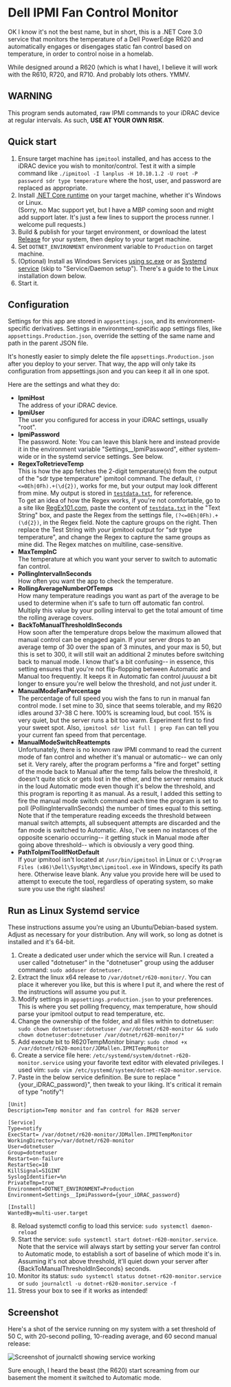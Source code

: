 # Dell IPMI Fan Control Monitor

OK I know it's not the best name, but in short, this is a .NET Core 3.0 service that monitors the temperature of a Dell PowerEdge R620 and automatically engages or disengages static fan control based on temperature, in order to control noise in a homelab.

While designed around a R620 (which is what I have), I believe it will work with the R610, R720, and R710. And probably lots others. YMMV.

## WARNING
This program sends automated, raw IPMI commands to your iDRAC device at regular intervals. As such, **USE AT YOUR OWN RISK**.

## Quick start

1. Ensure target machine has `ipmitool` installed, and has access to the iDRAC device you wish to monitor/control. Test it with a simple command like `./ipmitool -I lanplus -H 10.10.1.2 -U root -P password sdr type temperature` where the host, user, and password are replaced as appropriate.
2. Install [.NET Core runtime](https://dotnet.microsoft.com/download) on your target machine, whether it's Windows or Linux.    
(Sorry, no Mac support yet, but I have a MBP coming soon and might add support later. It's just a few lines to support the process runner. I welcome pull requests.)
3. Build & publish for your target environment, or download the latest [Release](https://github.com/jdmallen/dell-ipmi-fan-control-monitor/releases) for your system, then deploy to your target machine.
4. Set `DOTNET_ENVIRONMENT` environment variable to `Production` on target machine.
5. (Optional) Install as Windows Services [using sc.exe](https://support.microsoft.com/en-au/help/251192/how-to-create-a-windows-service-by-using-sc-exe) or as [Systemd service](https://dejanstojanovic.net/aspnet/2018/june/setting-up-net-core-servicedaemon-on-linux-os/) (skip to "Service/Daemon setup"). There's a guide to the Linux installation down below.
6. Start it.

## Configuration

Settings for this app are stored in `appsettings.json`, and its environment-specific derivatives. Settings in environment-specific app settings files, like `appsettings.Production.json`, override the setting of the same name and path in the parent JSON file.

It's honestly easier to simply delete the file `appsettings.Production.json` after you deploy to your server. That way, the app will only take its configuration from appsettings.json and you can keep it all in one spot.

Here are the settings and what they do:

- **IpmiHost**    
The address of your iDRAC device.
- **IpmiUser**    
The user you configured for access in your iDRAC settings, usually "root".
- **IpmiPassword**    
The password. Note: You can leave this blank here and instead provide it in the environment variable "Settings__IpmiPassword", either system-wide or in the systemd service settings. See below.
- **RegexToRetrieveTemp**    
This is how the app fetches the 2-digit temperature(s) from the output of the "sdr type temperature" ipmitool command. The default, `(?<=0Eh|0Fh).+(\d{2})`, works for me, but your output may look different from mine. My output is stored in  [`testdata.txt`](https://github.com/jdmallen/dell-ipmi-fan-control-monitor/blob/master/JDMallen.IPMITempMonitor/testdata.txt), for reference.    
To get an idea of how the Regex works, if you're not comfortable, go to a site like [RegEx101.com](https://regex101.com/), paste the content of [`testdata.txt`](https://github.com/jdmallen/dell-ipmi-fan-control-monitor/blob/master/JDMallen.IPMITempMonitor/testdata.txt) in the "Text String" box, and paste the Regex from the settings file, `(?<=0Eh|0Fh).+(\d{2})`, in the Regex field. Note the capture groups on the right. Then replace the Test String with _your_ ipmitool output for "sdr type temperature", and change the Regex to capture the same groups as mine did. The Regex matches on multiline, case-sensitive.
- **MaxTempInC**    
The temperature at which you want your server to switch to automatic fan control.
- **PollingIntervalInSeconds**    
How often you want the app to check the temperature.
- **RollingAverageNumberOfTemps**    
How many temperature readings you want as part of the average to be used to determine when it's safe to turn off automatic fan control. Multiply this value by your polling interval to get the total amount of time the rolling average covers.
- **BackToManualThresholdInSeconds**    
How soon after the temperature drops below the maximum allowed that manual control can be engaged again. If your server drops to an average temp of 30 over the span of 3 minutes, and your max is 50, but this is set to 300, it will still wait an additional 2 minutes before switching back to manual mode. I know that's a bit confusing-- in essence, this setting ensures that you're not flip-flopping between Automatic and Manual too frequently. It keeps it in Automatic fan control _juuuust_ a bit longer to ensure you're well below the threshold, and not _just_ under it.
- **ManualModeFanPercentage**    
The percentage of full speed you wish the fans to run in manual fan control mode. I set mine to 30, since that seems tolerable, and my R620 idles around 37-38 C here. 100% is screaming loud, but cool. 15% is very quiet, but the server runs a bit too warm. Experiment first to find your sweet spot. Also, `ipmitool sdr list full | grep Fan` can tell you your current fan speed from that percentage.
- **ManualModeSwitchReattempts**    
Unfortunately, there is no known raw IPMI command to read the current mode of fan control and whether it's manual or automatic-- we can only set it. Very rarely, after the program performs a "fire and forget" setting of the mode back to Manual after the temp falls below the threshold, it doesn't quite stick or gets lost in the ether, and the server remains stuck in the loud Automatic mode even though it's below the threshold, and this program is reporting it as manual. As a result, I added this setting to fire the manual mode switch command each time the program is set to poll (PollingIntervalInSeconds) the number of times equal to this setting. Note that if the temperature reading exceeds the threshold between manual switch attempts, all subsequent attempts are discarded and the fan mode is switched to Automatic. Also, I've seen no instances of the opposite scenario occurring-- it getting stuck in Manual mode after going above threshold-- which is obviously a very good thing.
- **PathToIpmiToolIfNotDefault**    
If your ipmitool isn't located at `/usr/bin/ipmitool` in Linux or `C:\Program Files (x86)\Dell\SysMgt\bmc\ipmitool.exe` in Windows, specify its path here. Otherwise leave blank. Any value you provide here will be used to attempt to execute the tool, regardless of operating system, so make sure you use the right slashes!

## Run as Linux Systemd service

These instructions assume you're using an Ubuntu/Debian-based system. Adjust as necessary for your distribution. Any will work, so long as dotnet is installed and it's 64-bit.

1. Create a dedicated user under which the service will Run. I created a user called "dotnetuser" in the "dotnetuser" group using the adduser command: `sudo adduser dotnetuser`.
2. Extract the linux x64 release to `/var/dotnet/r620-monitor/`. You can place it wherever you like, but this is where I put it, and where the rest of the instructions will assume you put it.
3. Modify settings in `appsettings.production.json` to your preferences. This is where you set polling frequency, max temperature, how should parse your ipmitool output to read temperature, etc.
4. Change the ownership of the folder, and all files within to dotnetuser: `sudo chown dotnetuser:dotnetuser /var/dotnet/r620-monitor && sudo chown dotnetuser:dotnetuser /var/dotnet/r620-monitor/*`
5. Add execute bit to R620TempMonitor binary: `sudo chmod +x /var/dotnet/r620-monitor/JDMallen.IPMITempMonitor`
6. Create a service file here: `/etc/systemd/system/dotnet-r620-monitor.service` using your favorite text editor with elevated privileges. I used vim: `sudo vim /etc/systemd/system/dotnet-r620-monitor.service`.
7. Paste in the below service definition. Be sure to replace "{your_iDRAC_password}", then tweak to your liking. It's critical it remain of type "notify"!
```
[Unit]
Description=Temp monitor and fan control for R620 server

[Service]
Type=notify
ExecStart= /var/dotnet/r620-monitor/JDMallen.IPMITempMonitor
WorkingDirectory=/var/dotnet/r620-monitor
User=dotnetuser
Group=dotnetuser
Restart=on-failure
RestartSec=10
KillSignal=SIGINT
SyslogIdentifier=%n
PrivateTmp=true
Environment=DOTNET_ENVIRONMENT=Production
Environment=Settings__IpmiPassword={your_iDRAC_password}

[Install]
WantedBy=multi-user.target
```
8. Reload systemctl config to load this service: `sudo systemctl daemon-reload`
9. Start the service: `sudo systemctl start dotnet-r620-monitor.service`. Note that the service will always start by setting your server fan control to Automatic mode, to establish a sort of baseline of which mode it's in. Assuming it's not above threshold, it'll quiet down your server after {BackToManualThresholdInSeconds} seconds.
10. Monitor its status: `sudo systemctl status dotnet-r620-monitor.service` or `sudo journalctl -u dotnet-r620-monitor.service -f`
11. Stress your box to see if it works as intended!

## Screenshot

Here's a shot of the service running on my system with a set threshold of 50 C, with 20-second polling, 10-reading average, and 60 second manual release:

![Screenshot of journalctl showing service working](https://raw.githubusercontent.com/jdmallen/dell-ipmi-fan-control-monitor/master/service_in_action.png)

Sure enough, I heard the beast (the R620) start screaming from our basement the moment it switched to Automatic mode.
